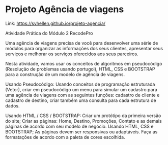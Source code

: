 # Projeto Agência de viagens
Link: https://svhellen.github.io/projeto-agencia/

Atividade Prática do Módulo 2 RecodePro

Uma agência de viagens precisa de você para desenvolver uma série de módulos para organizar as informações dos seus clientes, apresentar seus serviços e melhorar os serviços oferecidos aos seus parceiros. 

Nesta atividade, vamos usar os conceitos de algoritmos em pseudocódigo (Resolução de problemas usando portugol), HTML, CSS e BOOTSTRAP para a construção de um modelo de agência de viagens.   

Usando Pseudocódigo: 
Usando conceitos de programação estruturada (Vetor), criar em pseudocódigo um menu para simular um cadastro para uma agência de viagens com as seguintes funções: cadastro de cliente e cadastro de destino, criar também uma consulta para cada estrutura de dados. 

Usando HTML / CSS / BOOTSTRAP: 
Criar um protótipo da primeira versão do site; 
Criar as páginas: Home, Destino, Promoções, Contato e as demais páginas de acordo com seu modelo de negócio. Usando HTML, CSS e BOOTSTRAP; 
As páginas devem ser responsivas ou adaptáveis. 
Faça as formatações de acordo com a paleta de cores escolhida.
